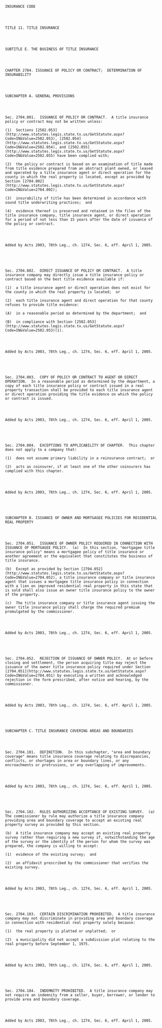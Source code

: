 ﻿
    
    
    	
    					
    
    
    INSURANCE CODE
    
      
    
    
    TITLE 11. TITLE INSURANCE
    
      
    
    
    SUBTITLE E. THE BUSINESS OF TITLE INSURANCE
    
      
    
    
    CHAPTER 2704. ISSUANCE OF POLICY OR CONTRACT;  DETERMINATION OF INSURABILITY
    
      
    
    
    SUBCHAPTER A. GENERAL PROVISIONS
    
      
    
    
    Sec. 2704.001.  ISSUANCE OF POLICY OR CONTRACT.  A title insurance policy or contract may not be written unless:
    
    (1)  Sections [2502.053](http://www.statutes.legis.state.tx.us/GetStatute.aspx?Code=IN&Value=2502.053), [2502.054](http://www.statutes.legis.state.tx.us/GetStatute.aspx?Code=IN&Value=2502.054), and [2502.055](http://www.statutes.legis.state.tx.us/GetStatute.aspx?Code=IN&Value=2502.055) have been complied with;
    
    (2)  the policy or contract is based on an examination of title made from title evidence prepared from an abstract plant owned, or leased and operated by a title insurance agent or direct operation for the county in which the real property is located, except as provided by Section [2704.002](http://www.statutes.legis.state.tx.us/GetStatute.aspx?Code=IN&Value=2704.002);
    
    (3)  insurability of title has been determined in accordance with sound title underwriting practices;  and
    
    (4)  evidence thereof is preserved and retained in the files of the title insurance company, title insurance agent, or direct operation for a period of not less than 15 years after the date of issuance of the policy or contract.
    
    
    
    
    Added by Acts 2003, 78th Leg., ch. 1274, Sec. 6, eff. April 1, 2005.
    
    
    
    
    
    Sec. 2704.002.  DIRECT ISSUANCE OF POLICY OR CONTRACT.  A title insurance company may directly issue a title insurance policy or contract based on the best title evidence available if:
    
    (1)  a title insurance agent or direct operation does not exist for the county in which the real property is located;  or
    
    (2)  each title insurance agent and direct operation for that county refuses to provide title evidence:
    
    (A)  in a reasonable period as determined by the department;  and
    
    (B)  in compliance with Section [2502.053](http://www.statutes.legis.state.tx.us/GetStatute.aspx?Code=IN&Value=2502.053)(1).
    
    
    
    
    Added by Acts 2003, 78th Leg., ch. 1274, Sec. 6, eff. April 1, 2005.
    
    
    
    
    
    Sec. 2704.003.  COPY OF POLICY OR CONTRACT TO AGENT OR DIRECT OPERATION.  In a reasonable period as determined by the department, a copy of each title insurance policy or contract issued in a real property transaction shall be provided to each title insurance agent or direct operation providing the title evidence on which the policy or contract is issued.
    
    
    
    
    Added by Acts 2003, 78th Leg., ch. 1274, Sec. 6, eff. April 1, 2005.
    
    
    
    
    
    Sec. 2704.004.  EXCEPTIONS TO APPLICABILITY OF CHAPTER.  This chapter does not apply to a company that:
    
    (1)  does not assume primary liability in a reinsurance contract;  or
    
    (2)  acts as coinsurer, if at least one of the other coinsurers has complied with this chapter.
    
    
    
    
    Added by Acts 2003, 78th Leg., ch. 1274, Sec. 6, eff. April 1, 2005.
    
    
    
    
    
    SUBCHAPTER B. ISSUANCE OF OWNER AND MORTGAGEE POLICIES FOR RESIDENTIAL REAL PROPERTY
    
      
    
    
    Sec. 2704.051.  ISSUANCE OF OWNER POLICY REQUIRED IN CONNECTION WITH ISSUANCE OF MORTGAGEE POLICY.  (a)  In this section, "mortgagee title insurance policy" means a mortgagee policy of title insurance or another agreement or the equivalent that constitutes the business of title insurance.
    
    (b)  Except as provided by Section [2704.052](http://www.statutes.legis.state.tx.us/GetStatute.aspx?Code=IN&Value=2704.052), a title insurance company or title insurance agent that issues a mortgagee title insurance policy in connection with a lien on improved residential real property in this state that is sold shall also issue an owner title insurance policy to the owner of the property.
    
    (c)  The title insurance company or title insurance agent issuing the owner title insurance policy shall charge the required premium promulgated by the commissioner.
    
    
    
    
    Added by Acts 2003, 78th Leg., ch. 1274, Sec. 6, eff. April 1, 2005.
    
    
    
    
    
    Sec. 2704.052.  REJECTION OF ISSUANCE OF OWNER POLICY.  At or before closing and settlement, the person acquiring title may reject the issuance of the owner title insurance policy required under Section [2704.051](http://www.statutes.legis.state.tx.us/GetStatute.aspx?Code=IN&Value=2704.051) by executing a written and acknowledged rejection in the form prescribed, after notice and hearing, by the commissioner.
    
    
    
    
    Added by Acts 2003, 78th Leg., ch. 1274, Sec. 6, eff. April 1, 2005.
    
    
    
    
    
    SUBCHAPTER C. TITLE INSURANCE COVERING AREAS AND BOUNDARIES
    
      
    
    
    Sec. 2704.101.  DEFINITION.  In this subchapter, "area and boundary coverage" means title insurance coverage relating to discrepancies, conflicts, or shortages in area or boundary lines, or any encroachments or protrusions, or any overlapping of improvements.
    
    
    
    
    Added by Acts 2003, 78th Leg., ch. 1274, Sec. 6, eff. April 1, 2005.
    
    
    
    
    
    Sec. 2704.102.  RULES AUTHORIZING ACCEPTANCE OF EXISTING SURVEY.  (a)  The commissioner by rule may authorize a title insurance company providing area and boundary coverage to accept an existing real property survey as provided by this section.
    
    (b)  A title insurance company may accept an existing real property survey rather than requiring a new survey if, notwithstanding the age of the survey or the identity of the person for whom the survey was prepared, the company is willing to accept:
    
    (1)  evidence of the existing survey;  and
    
    (2)  an affidavit prescribed by the commissioner that verifies the existing survey.
    
    
    
    
    Added by Acts 2003, 78th Leg., ch. 1274, Sec. 6, eff. April 1, 2005.
    
    
    
    
    
    Sec. 2704.103.  CERTAIN DISCRIMINATION PROHIBITED.  A title insurance company may not discriminate in providing area and boundary coverage in connection with residential real property solely because:
    
    (1)  the real property is platted or unplatted;  or
    
    (2)  a municipality did not accept a subdivision plat relating to the real property before September 1, 1975.
    
    
    
    
    Added by Acts 2003, 78th Leg., ch. 1274, Sec. 6, eff. April 1, 2005.
    
    
    
    
    
    Sec. 2704.104.  INDEMNITY PROHIBITED.  A title insurance company may not require an indemnity from a seller, buyer, borrower, or lender to provide area and boundary coverage.
    
    
    
    
    Added by Acts 2003, 78th Leg., ch. 1274, Sec. 6, eff. April 1, 2005.
    
    
    
    
    				
